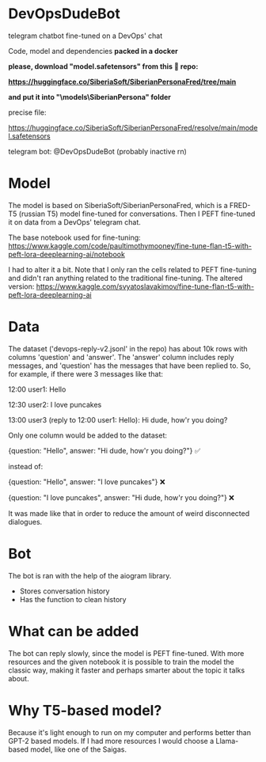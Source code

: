 # DevOpsDudeBot
telegram chatbot fine-tuned on a DevOps' chat

Code, model and dependencies **packed in a docker**

**please, download "model.safetensors" from this 🤗 repo:**

**https://huggingface.co/SiberiaSoft/SiberianPersonaFred/tree/main**

**and put it into "\models\SiberianPersona" folder**

precise file:

https://huggingface.co/SiberiaSoft/SiberianPersonaFred/resolve/main/model.safetensors



telegram bot: @DevOpsDudeBot (probably inactive rn)

# Model
The model is based on SiberiaSoft/SiberianPersonaFred, which is a FRED-T5 (russian T5) model fine-tuned for conversations. Then I PEFT fine-tuned it on data from a DevOps' telegram chat.

The base notebook used for fine-tuning:
https://www.kaggle.com/code/paultimothymooney/fine-tune-flan-t5-with-peft-lora-deeplearning-ai/notebook

I had to alter it a bit. Note that I only ran the cells related to PEFT fine-tuning and didn't ran anything related to the traditional fine-tuning. The altered version:
https://www.kaggle.com/svyatoslavakimov/fine-tune-flan-t5-with-peft-lora-deeplearning-ai

# Data
The dataset ('devops-reply-v2.jsonl' in the repo) has about 10k rows with columns 'question' and 'answer'. The 'answer' column includes reply messages, and 'question' has the messages that have been replied to. So, for example, if there were 3 messages like that:


12:00 user1: Hello

12:30 user2: I love puncakes

13:00 user3 (reply to 12:00 user1: Hello): Hi dude, how'r you doing?


Only one column would be added to the dataset:

{question: "Hello", answer: "Hi dude, how'r you doing?"} ✅


instead of:

{question: "Hello", answer: "I love puncakes"} ❌

{question: "I love puncakes", answer: "Hi dude, how'r you doing?"} ❌

It was made like that in order to reduce the amount of weird disconnected dialogues. 

# Bot
The bot is ran with the help of the aiogram library.
* Stores conversation history
* Has the function to clean history

# What can be added
The bot can reply slowly, since the model is PEFT fine-tuned. With more resources and the given notebook it is possible to train the model the classic way, making it faster and perhaps smarter about the topic it talks about.

# Why T5-based model?
Because it's light enough to run on my computer and performs better than GPT-2 based models. If I had more resources I would choose a Llama-based model, like one of the Saigas.
